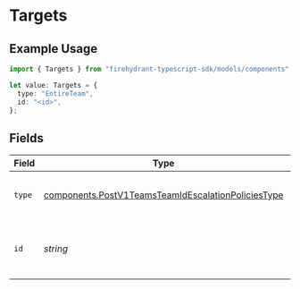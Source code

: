 # Targets

## Example Usage

```typescript
import { Targets } from "firehydrant-typescript-sdk/models/components";

let value: Targets = {
  type: "EntireTeam",
  id: "<id>",
};
```

## Fields

| Field                                                                                                                    | Type                                                                                                                     | Required                                                                                                                 | Description                                                                                                              |
| ------------------------------------------------------------------------------------------------------------------------ | ------------------------------------------------------------------------------------------------------------------------ | ------------------------------------------------------------------------------------------------------------------------ | ------------------------------------------------------------------------------------------------------------------------ |
| `type`                                                                                                                   | [components.PostV1TeamsTeamIdEscalationPoliciesType](../../models/components/postv1teamsteamidescalationpoliciestype.md) | :heavy_check_mark:                                                                                                       | The type of target that the step will notify.                                                                            |
| `id`                                                                                                                     | *string*                                                                                                                 | :heavy_check_mark:                                                                                                       | The ID of the target that the step will notify.                                                                          |